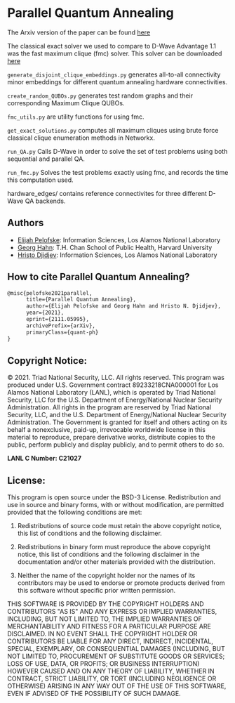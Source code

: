 # Parallel Quantum Annealing

The Arxiv version of the paper can be found [here](https://arxiv.org/abs/2111.05995)

The classical exact solver we used to compare to D-Wave Advantage 1.1 was the fast maximum clique (fmc) solver. This solver can be downloaded [here](http://cucis.ece.northwestern.edu/projects/MAXCLIQUE/download.html)

```generate_disjoint_clique_embeddings.py``` generates all-to-all connectivity minor embeddings for different quantum annealing hardware connectivities.

```create_random_QUBOs.py``` generates test random graphs and their corresponding Maximum Clique QUBOs.

```fmc_utils.py``` are utility functions for using fmc.

```get_exact_solutions.py``` computes all maximum cliques using brute force classical clique enumeration methods in Networkx.

```run_QA.py``` Calls D-Wave in order to solve the set of test problems using both sequential and parallel QA.

```run_fmc.py``` Solves the test problems exactly using fmc, and records the time this computation used.

hardware_edges/ contains reference connectivites for three different D-Wave QA backends.

## Authors
- [Elijah Pelofske](mailto:epelofske@lanl.gov): Information Sciences, Los Alamos National Laboratory
- [Georg Hahn](mailto:ghahn@hsph.harvard.edu): T.H. Chan School of Public Health, Harvard University
- [Hristo Djidjev](mailto:djidjev@lanl.gov): Information Sciences, Los Alamos National Laboratory


## How to cite Parallel Quantum Annealing?
```latex
@misc{pelofske2021parallel,
      title={Parallel Quantum Annealing}, 
      author={Elijah Pelofske and Georg Hahn and Hristo N. Djidjev},
      year={2021},
      eprint={2111.05995},
      archivePrefix={arXiv},
      primaryClass={quant-ph}
}
```

## Copyright Notice:
© 2021. Triad National Security, LLC. All rights reserved.
This program was produced under U.S. Government contract 89233218CNA000001 for Los Alamos
National Laboratory (LANL), which is operated by Triad National Security, LLC for the U.S.
Department of Energy/National Nuclear Security Administration. All rights in the program are
reserved by Triad National Security, LLC, and the U.S. Department of Energy/National Nuclear
Security Administration. The Government is granted for itself and others acting on its behalf a
nonexclusive, paid-up, irrevocable worldwide license in this material to reproduce, prepare
derivative works, distribute copies to the public, perform publicly and display publicly, and to permit
others to do so.

**LANL C Number: C21027**

## License:
This program is open source under the BSD-3 License.
Redistribution and use in source and binary forms, with or without modification, are permitted
provided that the following conditions are met:
1. Redistributions of source code must retain the above copyright notice, this list of conditions and
the following disclaimer.
 
2. Redistributions in binary form must reproduce the above copyright notice, this list of conditions
and the following disclaimer in the documentation and/or other materials provided with the
distribution.
 
3. Neither the name of the copyright holder nor the names of its contributors may be used to endorse
or promote products derived from this software without specific prior written permission.

THIS SOFTWARE IS PROVIDED BY THE COPYRIGHT HOLDERS AND CONTRIBUTORS "AS
IS" AND ANY EXPRESS OR IMPLIED WARRANTIES, INCLUDING, BUT NOT LIMITED TO, THE
IMPLIED WARRANTIES OF MERCHANTABILITY AND FITNESS FOR A PARTICULAR
PURPOSE ARE DISCLAIMED. IN NO EVENT SHALL THE COPYRIGHT HOLDER OR
CONTRIBUTORS BE LIABLE FOR ANY DIRECT, INDIRECT, INCIDENTAL, SPECIAL,
EXEMPLARY, OR CONSEQUENTIAL DAMAGES (INCLUDING, BUT NOT LIMITED TO,
PROCUREMENT OF SUBSTITUTE GOODS OR SERVICES; LOSS OF USE, DATA, OR PROFITS;
OR BUSINESS INTERRUPTION) HOWEVER CAUSED AND ON ANY THEORY OF LIABILITY,
WHETHER IN CONTRACT, STRICT LIABILITY, OR TORT (INCLUDING NEGLIGENCE OR
OTHERWISE) ARISING IN ANY WAY OUT OF THE USE OF THIS SOFTWARE, EVEN IF
ADVISED OF THE POSSIBILITY OF SUCH DAMAGE.
